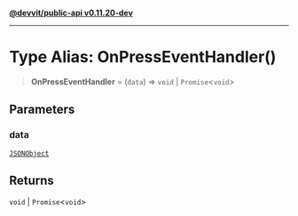 [**@devvit/public-api v0.11.20-dev**](../../../../../../README.md)

---

# Type Alias: OnPressEventHandler()

> **OnPressEventHandler** = (`data`) => `void` \| `Promise`\<`void`\>

## Parameters

### data

[`JSONObject`](../../../../../../type-aliases/JSONObject.md)

## Returns

`void` \| `Promise`\<`void`\>
